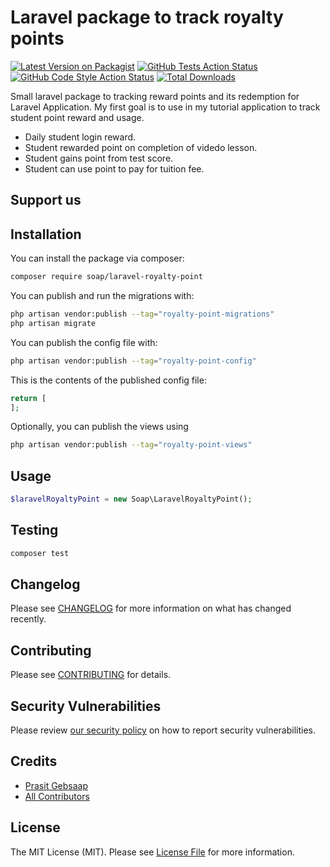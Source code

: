 # Laravel package to track royalty points

[![Latest Version on Packagist](https://img.shields.io/packagist/v/soap/laravel-royalty-point.svg?style=flat-square)](https://packagist.org/packages/soap/laravel-royalty-point)
[![GitHub Tests Action Status](https://img.shields.io/github/workflow/status/soap/laravel-royalty-point/run-tests?label=tests)](https://github.com/soap/laravel-royalty-point/actions?query=workflow%3Arun-tests+branch%3Amain)
[![GitHub Code Style Action Status](https://img.shields.io/github/workflow/status/soap/laravel-royalty-point/Check%20&%20fix%20styling?label=code%20style)](https://github.com/soap/laravel-royalty-point/actions?query=workflow%3A"Check+%26+fix+styling"+branch%3Amain)
[![Total Downloads](https://img.shields.io/packagist/dt/soap/laravel-royalty-point.svg?style=flat-square)](https://packagist.org/packages/soap/laravel-royalty-point)

Small laravel package to tracking reward points and its redemption for Laravel Application. My first goal is to use in my tutorial application to track student point reward and usage.
- Daily student login reward.
- Student rewarded point on completion of videdo lesson.
- Student gains point from test score.
- Student can use point to pay for tuition fee.

## Support us


## Installation

You can install the package via composer:

```bash
composer require soap/laravel-royalty-point
```

You can publish and run the migrations with:

```bash
php artisan vendor:publish --tag="royalty-point-migrations"
php artisan migrate
```

You can publish the config file with:

```bash
php artisan vendor:publish --tag="royalty-point-config"
```

This is the contents of the published config file:

```php
return [
];
```

Optionally, you can publish the views using

```bash
php artisan vendor:publish --tag="royalty-point-views"
```

## Usage

```php
$laravelRoyaltyPoint = new Soap\LaravelRoyaltyPoint();

```

## Testing

```bash
composer test
```

## Changelog

Please see [CHANGELOG](CHANGELOG.md) for more information on what has changed recently.

## Contributing

Please see [CONTRIBUTING](https://github.com/spatie/.github/blob/main/CONTRIBUTING.md) for details.

## Security Vulnerabilities

Please review [our security policy](../../security/policy) on how to report security vulnerabilities.

## Credits

- [Prasit Gebsaap](https://github.com/soap)
- [All Contributors](../../contributors)

## License

The MIT License (MIT). Please see [License File](LICENSE.md) for more information.
